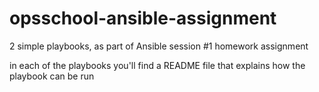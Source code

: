 # opsschool-ansible-assignment
2 simple playbooks, as part of Ansible session #1 homework assignment


in each of the playbooks you'll find a README file that explains how the playbook can be run
